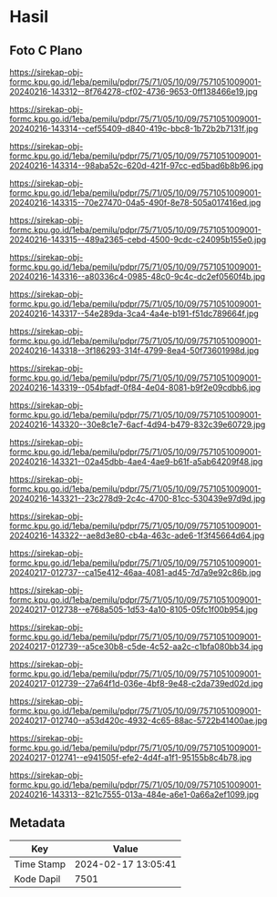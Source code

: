 # Hasil

## Foto C Plano

https://sirekap-obj-formc.kpu.go.id/1eba/pemilu/pdpr/75/71/05/10/09/7571051009001-20240216-143312--8f764278-cf02-4736-9653-0ff138466e19.jpg

https://sirekap-obj-formc.kpu.go.id/1eba/pemilu/pdpr/75/71/05/10/09/7571051009001-20240216-143314--cef55409-d840-419c-bbc8-1b72b2b7131f.jpg

https://sirekap-obj-formc.kpu.go.id/1eba/pemilu/pdpr/75/71/05/10/09/7571051009001-20240216-143314--98aba52c-620d-421f-97cc-ed5bad6b8b96.jpg

https://sirekap-obj-formc.kpu.go.id/1eba/pemilu/pdpr/75/71/05/10/09/7571051009001-20240216-143315--70e27470-04a5-490f-8e78-505a017416ed.jpg

https://sirekap-obj-formc.kpu.go.id/1eba/pemilu/pdpr/75/71/05/10/09/7571051009001-20240216-143315--489a2365-cebd-4500-9cdc-c24095b155e0.jpg

https://sirekap-obj-formc.kpu.go.id/1eba/pemilu/pdpr/75/71/05/10/09/7571051009001-20240216-143316--a80336c4-0985-48c0-9c4c-dc2ef0560f4b.jpg

https://sirekap-obj-formc.kpu.go.id/1eba/pemilu/pdpr/75/71/05/10/09/7571051009001-20240216-143317--54e289da-3ca4-4a4e-b191-f51dc789664f.jpg

https://sirekap-obj-formc.kpu.go.id/1eba/pemilu/pdpr/75/71/05/10/09/7571051009001-20240216-143318--3f186293-314f-4799-8ea4-50f73601998d.jpg

https://sirekap-obj-formc.kpu.go.id/1eba/pemilu/pdpr/75/71/05/10/09/7571051009001-20240216-143319--054bfadf-0f84-4e04-8081-b9f2e09cdbb6.jpg

https://sirekap-obj-formc.kpu.go.id/1eba/pemilu/pdpr/75/71/05/10/09/7571051009001-20240216-143320--30e8c1e7-6acf-4d94-b479-832c39e60729.jpg

https://sirekap-obj-formc.kpu.go.id/1eba/pemilu/pdpr/75/71/05/10/09/7571051009001-20240216-143321--02a45dbb-4ae4-4ae9-b61f-a5ab64209f48.jpg

https://sirekap-obj-formc.kpu.go.id/1eba/pemilu/pdpr/75/71/05/10/09/7571051009001-20240216-143321--23c278d9-2c4c-4700-81cc-530439e97d9d.jpg

https://sirekap-obj-formc.kpu.go.id/1eba/pemilu/pdpr/75/71/05/10/09/7571051009001-20240216-143322--ae8d3e80-cb4a-463c-ade6-1f3f45664d64.jpg

https://sirekap-obj-formc.kpu.go.id/1eba/pemilu/pdpr/75/71/05/10/09/7571051009001-20240217-012737--ca15e412-46aa-4081-ad45-7d7a9e92c86b.jpg

https://sirekap-obj-formc.kpu.go.id/1eba/pemilu/pdpr/75/71/05/10/09/7571051009001-20240217-012738--e768a505-1d53-4a10-8105-05fc1f00b954.jpg

https://sirekap-obj-formc.kpu.go.id/1eba/pemilu/pdpr/75/71/05/10/09/7571051009001-20240217-012739--a5ce30b8-c5de-4c52-aa2c-c1bfa080bb34.jpg

https://sirekap-obj-formc.kpu.go.id/1eba/pemilu/pdpr/75/71/05/10/09/7571051009001-20240217-012739--27a64f1d-036e-4bf8-9e48-c2da739ed02d.jpg

https://sirekap-obj-formc.kpu.go.id/1eba/pemilu/pdpr/75/71/05/10/09/7571051009001-20240217-012740--a53d420c-4932-4c65-88ac-5722b41400ae.jpg

https://sirekap-obj-formc.kpu.go.id/1eba/pemilu/pdpr/75/71/05/10/09/7571051009001-20240217-012741--e941505f-efe2-4d4f-a1f1-95155b8c4b78.jpg

https://sirekap-obj-formc.kpu.go.id/1eba/pemilu/pdpr/75/71/05/10/09/7571051009001-20240216-143313--821c7555-013a-484e-a6e1-0a66a2ef1099.jpg


## Metadata

| Key        | Value               |
| ---------- | ------------------- |
| Time Stamp | 2024-02-17 13:05:41 |
| Kode Dapil | 7501                |




